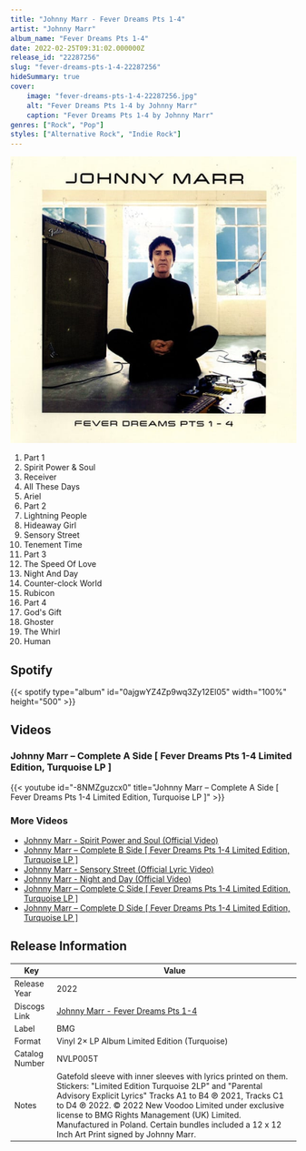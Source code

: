 ```yaml
---
title: "Johnny Marr - Fever Dreams Pts 1-4"
artist: "Johnny Marr"
album_name: "Fever Dreams Pts 1-4"
date: 2022-02-25T09:31:02.000000Z
release_id: "22287256"
slug: "fever-dreams-pts-1-4-22287256"
hideSummary: true
cover:
    image: "fever-dreams-pts-1-4-22287256.jpg"
    alt: "Fever Dreams Pts 1-4 by Johnny Marr"
    caption: "Fever Dreams Pts 1-4 by Johnny Marr"
genres: ["Rock", "Pop"]
styles: ["Alternative Rock", "Indie Rock"]
---
```


![Fever Dreams Pts 1-4 by Johnny Marr](fever-dreams-pts-1-4-22287256.jpg)

<!-- section break -->

1. Part 1
2. Spirit Power & Soul
3. Receiver
4. All These Days
5. Ariel
6. Part 2
7. Lightning People
8. Hideaway Girl
9. Sensory Street
10. Tenement Time
11. Part 3
12. The Speed Of Love
13. Night And Day
14. Counter-clock World
15. Rubicon
16. Part 4
17. God's Gift
18. Ghoster
19. The Whirl
20. Human

<!-- section break -->


## Spotify
{{< spotify type="album" id="0ajgwYZ4Zp9wq3Zy12El05" width="100%" height="500" >}}



## Videos
### Johnny Marr – Complete A Side [ Fever Dreams Pts 1-4 Limited Edition, Turquoise LP ]
{{< youtube id="-8NMZguzcx0" title="Johnny Marr – Complete A Side [ Fever Dreams Pts 1-4 Limited Edition, Turquoise LP ]" >}}<br>

### More Videos

- [Johnny Marr - Spirit Power and Soul (Official Video)](https://www.youtube.com/watch?v=qeqBn3BAMag)
- [Johnny Marr – Complete B Side [ Fever Dreams Pts 1-4 Limited Edition, Turquoise LP ]](https://www.youtube.com/watch?v=40bUdPVakXA)
- [Johnny Marr - Sensory Street (Official Lyric Video)](https://www.youtube.com/watch?v=9jlL9cCSGgg)
- [Johnny Marr - Night and Day (Official Video)](https://www.youtube.com/watch?v=xuOocn__zVo)
- [Johnny Marr – Complete C Side [ Fever Dreams Pts 1-4 Limited Edition, Turquoise LP ]](https://www.youtube.com/watch?v=cCG006B34UY)
- [Johnny Marr – Complete D Side [ Fever Dreams Pts 1-4 Limited Edition, Turquoise LP ]](https://www.youtube.com/watch?v=z32vdSmuPSs)


## Release Information
|  Key           | Value                                                |
| ---------------| ---------------------------------------------------- |
| Release Year   | 2022                                   |
| Discogs Link   | [Johnny Marr - Fever Dreams Pts 1-4](https://www.discogs.com/release/22287256-Johnny-Marr-Fever-Dreams-Pts-1-4) |
| Label          | BMG |
| Format         | Vinyl 2× LP Album Limited Edition (Turquoise) |
| Catalog Number | NVLP005T |
| Notes | Gatefold sleeve with inner sleeves with lyrics printed on them. Stickers: "Limited Edition Turquoise 2LP" and "Parental Advisory Explicit Lyrics"  Tracks A1 to B4 ℗ 2021, Tracks C1 to D4 ℗ 2022. © 2022 New Voodoo Limited under exclusive license to BMG Rights Management (UK) Limited.  Manufactured in Poland.  Certain bundles included a 12 x 12 Inch Art Print signed by Johnny Marr. |